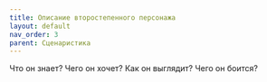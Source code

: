 ```yaml
---
title: Описание второстепенного персонажа
layout: default
nav_order: 3
parent: Сценаристика
---
```


Что он знает?
Чего он хочет?
Как он выглядит?
Чего он боится?